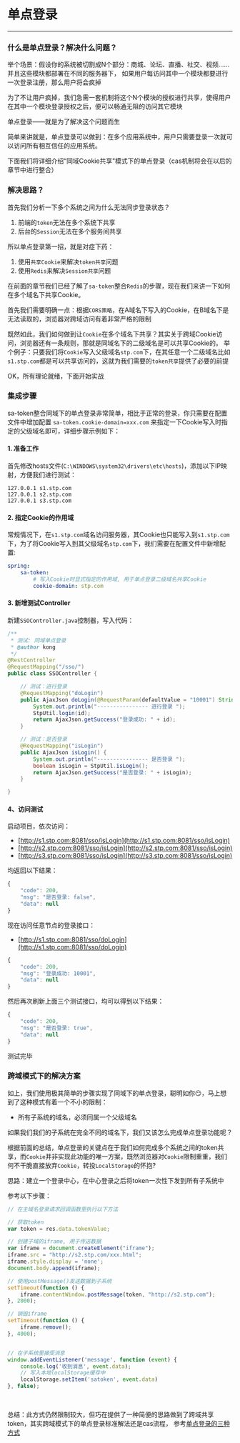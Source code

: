 # 单点登录
--- 

### 什么是单点登录？解决什么问题？

举个场景：假设你的系统被切割成N个部分：商城、论坛、直播、社交、视频…… 并且这些模块都部署在不同的服务器下，
如果用户每访问其中一个模块都要进行一次登录注册，那么用户将会疯掉

为了不让用户疯掉，我们急需一套机制将这个N个模块的授权进行共享，使得用户在其中一个模块登录授权之后，便可以畅通无阻的访问其它模块

单点登录——就是为了解决这个问题而生

简单来讲就是，单点登录可以做到：在多个应用系统中，用户只需要登录一次就可以访问所有相互信任的应用系统。

下面我们将详细介绍“同域Cookie共享"模式下的单点登录（cas机制将会在以后的章节中进行整合）


### 解决思路？

首先我们分析一下多个系统之间为什么无法同步登录状态？
1. 前端的`token`无法在多个系统下共享
2. 后台的`Session`无法在多个服务间共享

所以单点登录第一招，就是对症下药：
1. 使用`共享Cookie`来解决`token共享`问题
2. 使用`Redis`来解决`Session共享`问题

在前面的章节我们已经了解了`sa-token`整合`Redis`的步骤，现在我们来讲一下如何在多个域名下共享Cookie。

首先我们需要明确一点：根据`CORS策略`，在A域名下写入的Cookie，在B域名下是无法读取的，浏览器对跨域访问有着非常严格的限制 <br>

既然如此，我们如何做到让`Cookie`在多个域名下共享？其实关于跨域Cookie访问，浏览器还有一条规则，那就是同域名下的二级域名是可以共享Cookie的。
举个例子：只要我们将`Cookie`写入父级域名`stp.com`下，在其任意一个二级域名比如`s1.stp.com`都是可以共享访问的，这就为我们需要的`token共享`提供了必要的前提

OK，所有理论就绪，下面开始实战


### 集成步骤

sa-token整合同域下的单点登录非常简单，相比于正常的登录，你只需要在配置文件中增加配置 `sa-token.cookie-domain=xxx.com` 来指定一下Cookie写入时指定的父级域名即可，详细步骤示例如下：

#### 1. 准备工作
首先修改hosts文件(`C:\WINDOWS\system32\drivers\etc\hosts`)，添加以下IP映射，方便我们进行测试：
``` text
127.0.0.1 s1.stp.com
127.0.0.1 s2.stp.com
127.0.0.1 s3.stp.com
```

#### 2. 指定Cookie的作用域
常规情况下，在`s1.stp.com`域名访问服务器，其Cookie也只能写入到`s1.stp.com`下，为了将Cookie写入到其父级域名`stp.com`下，我们需要在配置文件中新增配置: 
``` yml
spring: 
	sa-token:
		# 写入Cookie时显式指定的作用域, 用于单点登录二级域名共享Cookie
		cookie-domain: stp.com
```

#### 3. 新增测试Controller
新建`SSOController.java`控制器，写入代码：
``` java
/**
 * 测试: 同域单点登录
 * @author kong
 */
@RestController
@RequestMapping("/sso/")
public class SSOController {

	// 测试：进行登录
	@RequestMapping("doLogin")
	public AjaxJson doLogin(@RequestParam(defaultValue = "10001") String id) {
		System.out.println("---------------- 进行登录 ");
		StpUtil.login(id);
		return AjaxJson.getSuccess("登录成功: " + id);
	}

	// 测试：是否登录
	@RequestMapping("isLogin")
	public AjaxJson isLogin() {
		System.out.println("---------------- 是否登录 ");
		boolean isLogin = StpUtil.isLogin();
		return AjaxJson.getSuccess("是否登录: " + isLogin);
	}

}
```

#### 4、访问测试
启动项目，依次访问：
- [http://s1.stp.com:8081/sso/isLogin](http://s1.stp.com:8081/sso/isLogin)
- [http://s2.stp.com:8081/sso/isLogin](http://s2.stp.com:8081/sso/isLogin)
- [http://s3.stp.com:8081/sso/isLogin](http://s3.stp.com:8081/sso/isLogin)

均返回以下结果：
``` js
{
	"code": 200,
	"msg": "是否登录: false",
	"data": null
}
```

现在访问任意节点的登录接口：
- [http://s1.stp.com:8081/sso/doLogin](http://s1.stp.com:8081/sso/doLogin) 

``` js
{
	"code": 200,
	"msg": "登录成功: 10001",
	"data": null
}
```

然后再次刷新上面三个测试接口，均可以得到以下结果：
``` js
{
	"code": 200,
	"msg": "是否登录: true",
	"data": null
}
```

测试完毕 


### 跨域模式下的解决方案 

如上，我们使用极其简单的步骤实现了同域下的单点登录，聪明如你😏，马上想到了这种模式有着一个不小的限制：
- 所有子系统的域名，必须同属一个父级域名

如果我们我们的子系统在完全不同的域名下，我们又该怎么完成单点登录功能呢？

根据前面的总结，单点登录的关键点在于我们如何完成多个系统之间的token共享，而`Cookie`并非实现此功能的唯一方案，既然浏览器对`Cookie`限制重重，我们何不干脆直接放弃`Cookie`，转投`LocalStorage`的怀抱? 

思路：建立一个登录中心，在中心登录之后将token一次性下发到所有子系统中

参考以下步骤：
``` js
// 在主域名登录请求回调函数里执行以下方法 

// 获取token 
var token = res.data.tokenValue;

// 创建子域的iframe, 用于传送数据
var iframe = document.createElement("iframe");
iframe.src = "http://s2.stp.com/xxx.html";
iframe.style.display = 'none';
document.body.append(iframe);

// 使用postMessage()发送数据到子系统 
setTimeout(function () {
	iframe.contentWindow.postMessage(token, "http://s2.stp.com");
}, 2000);

// 销毁iframe 
setTimeout(function () {
	iframe.remove();
}, 4000);


// 在子系统里接受消息
window.addEventListener('message', function (event) {
	console.log('收到消息', event.data);
	// 写入本地localStorage缓存中 
	localStorage.setItem('satoken', event.data)
}, false);

```


<br>

总结：此方式仍然限制较大，但巧在提供了一种简便的思路做到了跨域共享token，其实跨域模式下的单点登录标准解法还是cas流程，
参考[单点登录的三种方式](https://www.cnblogs.com/yonghengzh/p/13712729.html)













